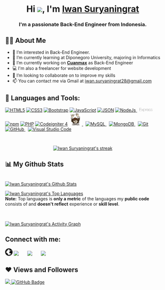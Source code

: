 <h1 align="center">Hi <img src="https://raw.githubusercontent.com/MartinHeinz/MartinHeinz/master/wave.gif" width="30px">, I'm <a href="https://github.com/iwansuryaningrat">Iwan Suryaningrat</a></h1>
<h3 align="center">I'm a passionate Back-End Engineer from Indonesia.</h3>

## 🙋‍♂️ About Me

- 👀 I’m interested in Back-End Engineer.
- 🌱 I’m currently learning at Diponegoro University, majoring in Informatics
- 🔭 I’m currently working on <a href="https://cuanmax.id">**Cuanmax**</a> as Back-End Engineer
- 💻 I'm also a freelancer for website development
- 💞️ I’m looking to collaborate on to improve my skills
- 📫 You can contact me via Gmail at <a href="mailto:iwan.suryaningrat28@gmail.com?">iwan.suryaningrat28@gmail.com</a>
  <br/>

## 🚀 Languages and Tools:

<p align="left"> 
    <!-- HTML New -->
    <a href="https://developer.mozilla.org/en-US/docs/Web/HTML?retiredLocale=id" target="_blank"><img src="https://edent.github.io/SuperTinyIcons/images/svg/html5.svg" width="42" title="HTML5" /></a>
    <!-- CSS New -->
    <a href="https://developer.mozilla.org/en-US/docs/Web/CSS?retiredLocale=id" target="_blank"><img src="https://edent.github.io/SuperTinyIcons/images/svg/css3.svg" width="42" title="CSS3"/></a>
    <!-- Bootstrap New -->
    <a href="https://getbootstrap.com" target="_blank"><img src="https://img.icons8.com/external-tal-revivo-color-tal-revivo/96/000000/external-bootstrap-a-free-and-open-source-css-framework-logo-color-tal-revivo.png" width="42" title="Bootstrap"/></a> 
    <!-- JavaScript New -->
    <a href="https://www.javascript.com/" target="_blank"><img src="https://edent.github.io/SuperTinyIcons/images/svg/javascript.svg" width="42" title="JavaScript" /></a>
    <!-- JSON New -->
    <a href="https://www.json.org/json-en.html" target="_blank"><img src="https://edent.github.io/SuperTinyIcons/images/svg/json.svg" width="42" title="JSON" /></a>
    <!-- Node.js -->
    <a style="padding-right:8px;" href="https://nodejs.org" target="_blank"> <img src="https://img.icons8.com/color/48/000000/nodejs.png" width="42" title="NodeJs" /> </a> 
    <!-- ExpressJS -->
    <a style="padding-right:8px;" href="https://expressjs.com/" target="_blank"> <img src="https://github.com/gilbarbara/logos/blob/master/logos/express.svg" width="42" title="Express" /> </a>
    <!-- NPM New -->
    <a href="https://www.npmjs.com/" target="_blank"><img src="https://edent.github.io/SuperTinyIcons/images/svg/npm.svg" width="42" title="npm" /></a>
    <!-- PHP New -->
    <a href="https://www.php.net/" target="_blank"><img src="https://edent.github.io/SuperTinyIcons/images/svg/php.svg" width="42" title="PHP" /></a> 
    <!-- CodeIgniter New -->
    <a href="https://codeigniter.com/" target="_blank"><img src="https://img.icons8.com/external-tal-revivo-color-tal-revivo/96/000000/external-codeigniter-is-an-open-source-software-rapid-development-web-framework-logo-color-tal-revivo.png" width="42" title="Codeigniter 4"/></a>
    <!-- Composer -->
    <a style="padding-right:8px;" href="https://getcomposer.org/" target="_blank"> <img src="https://raw.githubusercontent.com/github/explore/80688e429a7d4ef2fca1e82350fe8e3517d3494d/topics/composer/composer.png" width="42" title="Composer" /> </a> 
    <!-- MySQL -->
    <a style="padding-right:8px;" href="https://www.mysql.com/" target="_blank"> <img src="https://img.icons8.com/fluent/50/000000/mysql-logo.png" width="42" title="MySQL" /> </a>
    <!-- MongoDB -->
    <a style="padding-right:8px;" href="https://www.mongodb.com/" target="_blank"> <img src="https://img.icons8.com/color/48/000000/mongodb.png" width="42" title="MongoDB" /> </a>
    <!-- Git New -->
    <a href="https://git-scm.com/" target="_blank"><img src="https://edent.github.io/SuperTinyIcons/images/svg/git.svg" width="42" title="Git"/></a> 
    <!-- GitHub -->
    <a style="padding-right:8px;" href="https://github.com/" target="_blank"> <img src="https://edent.github.io/SuperTinyIcons/images/svg/github.svg" width="42" title="GitHub" /> </a> 
    <!-- VS Code New -->
    <a href="https://code.visualstudio.com/" target="_blank"><img src="https://edent.github.io/SuperTinyIcons/images/svg/visualstudiocode.svg" width="42" title="Visual Studio Code" /></a>
</p>
<br/>

<p align="center">
    <a href="https://github.com/iwansuryaningrat">
        <img title="🔥 Get streak stats for your profile at git.io/streak-stats" alt="Iwan Suryaningrat's streak" src="https://github-readme-streak-stats.herokuapp.com/?user=iwansuryaningrat&theme=vision-friendly-dark&hide_border=true&stroke=0000&background=0e0e0e"/>
    </a>
</p>

## 📊 My Github Stats

<br/>
<a href="https://github.com/iwansuryaningrat"><img alt="Iwan Suryaningrat's Github Stats" src="https://github-readme-stats.vercel.app/api?username=iwansuryaningrat&show_icons=true&count_private=true&title_color=eccb14&text_color=ffffff&icon_color=785eef&hide_border=true&bg_color=0e0e0e" /></a>

<br/>

<a href="https://github.com/iwansuryaningrat"><img alt="Iwan Suryaningrat's Top Languages" src="https://github-readme-stats.vercel.app/api/top-langs/?username=iwansuryaningrat&langs_count=8&count_private=true&layout=compact&theme=vision-friendly-dark&hide_border=true&bg_color=0e0e0e" /></a>
<br/>
<b>Note:</b> Top languages is <b>only a metric</b> of the languages my <b>public code</b> consists of and <b>doesn't reflect</b> experience or <b>skill level</b>.
<br/>
<br/>
<br/>

<a href="https://github.com/iwansuryaningrat"><img alt="Iwan Suryaningrat's Activity Graph" src="https://activity-graph.herokuapp.com/graph?username=iwansuryaningrat&bg_color=0e0e0e&color=eccb14&line=eccb14&point=FFFFFF&hide_border=true" /></a>

## Connect with me:

<p align="left">

<a href="https://iwansuryaningrat.github.io/"><img src="https://raw.githubusercontent.com/iconic/open-iconic/master/svg/globe.svg" width="24px"/></a>
<a style="padding-right:24px;" href = "https://www.linkedin.com/in/iwan-suryaningrat/"><img src="https://cdn.jsdelivr.net/npm/simple-icons@v3/icons/linkedin.svg" width="24px"/></a>
<a style="padding-right:24px;" href = "https://www.instagram.com/sningrat_/"><img src="https://cdn.jsdelivr.net/npm/simple-icons@v3/icons/instagram.svg" width="24px"/></a>
<a style="padding-right:24px;" href = "https://twitter.com/tagtitikkoma"><img src="https://cdn.jsdelivr.net/npm/simple-icons@v3/icons/twitter.svg" width="24px"/></a>

</p>

## ❤ Views and Followers

<a href="https://github.com/Meghna-DAS/github-profile-views-counter">
    <img src="https://komarev.com/ghpvc/?username=iwansuryaningrat">
</a>
<a href="https://github.com/iwansuryaningrat?tab=followers"><img src="https://img.shields.io/github/followers/iwansuryaningrat?label=Followers&style=social" alt="GitHub Badge"></a>
